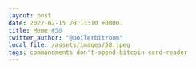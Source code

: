 ```yaml
---
layout: post
date: 2022-02-15 20:13:10 +0000.
title: Meme #58
twitter_author: "@boilerbitroom"
local_file: /assets/images/58.jpeg
tags: commandments don't-spend-bitcoin card-reader
---
```

